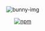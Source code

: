 <div align="center">
  <img src="https://i.imgur.com/rZPCzkz.png" alt="bunny-img" />

  <p align="center">
  <a href="https://www.npmjs.com/package/bunny-img">
    <img src="https://img.shields.io/npm/dt/bunny-img?style=for-the-badge" alt="npm" />
  </a>
</p>
</div>
